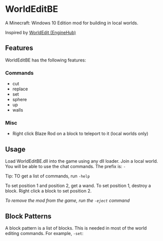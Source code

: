 # WorldEditBE
A Minecraft: Windows 10 Edition mod for building in local worlds.

Inspired by [WorldEdit (EngineHub)](https://enginehub.org/worldedit/)

## Features

WorldEditBE has the following features:
### Commands
- cut
- replace
- set
- sphere
- up
- walls

### Misc

- Right click Blaze Rod on a block to teleport to it (local worlds only)

## Usage

Load WorldEditBE.dll into the game using any dll loader. Join a local world. You will be able to use the chat commands. The prefix is: `-`

Tip: TO get a list of commands, run `-help`

To set position 1 and position 2, get a wand. To set position 1, destroy a block. Right click a block to set position 2.

*To remove the mod from the game, run the `-eject` command*

## Block Patterns

A block pattern is a list of blocks. This is needed in most of the world editing commands. For example, `-set`: